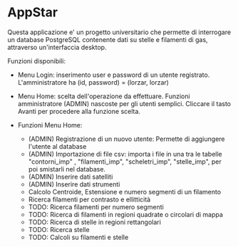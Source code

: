 # AppStar
Questa applicazione e' un progetto universitario che permette di interrogare un database PostgreSQL contenente dati su stelle e filamenti di gas, attraverso un'interfaccia desktop.

Funzioni disponibili:

- Menu Login: inserimento user e password di un utente registrato. L'amministratore ha (id, password) = (lorzar, lorzar)
	
- Menu Home: scelta dell'operazione da effettuare. Funzioni amministratore (ADMIN) nascoste per gli utenti semplici. Cliccare il tasto Avanti per procedere alla funzione scelta.

- Funzioni Menu Home:
	- (ADMIN) Registrazione di un nuovo utente: Permette di aggiungere l'utente al database
	- (ADMIN) Importazione di file csv: importa i file in una tra le tabelle "contorni_imp" , "filamenti_imp", 				"scheletri_imp", "stelle_imp", per poi smistarli nel database.
	- (ADMIN) Inserire dati satelliti
	- (ADMIN) Inserire dati strumenti
	- Calcolo Centroide, Estensione e numero segmenti di un filamento
	- Ricerca filamenti per contrasto e ellitticità
	- TODO: Ricerca filamenti per numero segmenti
	- TODO: Ricerca di filamenti in regioni quadrate o circolari di mappa
	- TODO: Ricerca di stelle in regioni rettangolari
	- TODO: Ricerca stelle
	- TODO: Calcoli su filamenti e stelle
